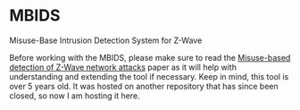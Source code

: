# MBIDS
Misuse-Base Intrusion Detection System for Z-Wave

Before working with the MBIDS, please make sure to read the [Misuse-based detection of Z-Wave network attacks](https://fullerj.github.io/papers/cose17.pdf) paper as it will help with understanding and extending the tool if necessary. Keep in mind, this tool is over 5 years old. It was hosted on another repository that has since been closed, so now I am hosting it here. 
